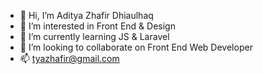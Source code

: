 - 👋 Hi, I’m Aditya Zhafir Dhiaulhaq
- 👀 I’m interested in Front End & Design
- 🌱 I’m currently learning JS & Laravel
- 💞️ I’m looking to collaborate on Front End Web Developer
- 📫 tyazhafir@gmail.com

<!---
zhafirdhiaulhaq/zhafirdhiaulhaq is a ✨ special ✨ repository because its `README.md` (this file) appears on your GitHub profile.
You can click the Preview link to take a look at your changes.
--->
